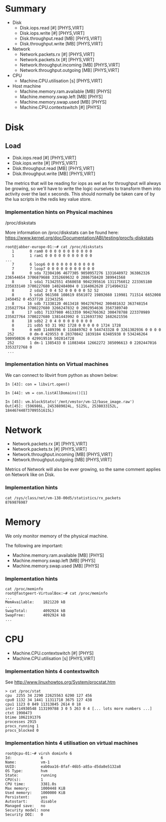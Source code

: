 # Summary

- Disk
    - Disk.iops.read [#] [PHYS,VIRT]
    - Disk.iops.write [#] [PHYS,VIRT]
    - Disk.throughput.read [MB] [PHYS,VIRT]
    - Disk.throughput.write [MB] [PHYS,VIRT]
- Network
    - Network.packets.rx [#] [PHYS,VIRT]
    - Network.packets.tx [#] [PHYS,VIRT]
    - Network.throughput.incoming [MB] [PHYS,VIRT]
    - Network.throughput.outgoing [MB] [PHYS,VIRT]
- CPU
    - Machine.CPU.utilisation [s] [PHYS,VIRT]
- Host machine
    - Machine.memory.ram.available [MB] [PHYS]
    - Machine.memory.swap.left [MB] [PHYS]
    - Machine.memory.swap.used [MB] [PHYS]
    - Machine.CPU.contextswitch [#] [PHYS]

# Disk

## Load

- Disk.iops.read [#] [PHYS,VIRT]
- Disk.iops.write [#] [PHYS,VIRT]
- Disk.throughput.read [MB] [PHYS,VIRT]
- Disk.throughput.write [MB] [PHYS,VIRT]

The metrics that will be reading for iops as wel as for throughput will always be growing, so we'll have to write the logic ourselves to transform them into activity over the last x seconds. This should normally be taken care of by the lua scripts in the redis key value store.

### Implementation hints on Physical machines

/proc/diskstats

More information on /proc/diskstats can be found here: https://www.kernel.org/doc/Documentation/ABI/testing/procfs-diskstats

```
root@jabber-europe-01:~# cat /proc/diskstats
   1       0 ram0 0 0 0 0 0 0 0 0 0 0 0
   1       1 ram1 0 0 0 0 0 0 0 0 0 0 0
...
   7       6 loop6 0 0 0 0 0 0 0 0 0 0 0
   7       7 loop7 0 0 0 0 0 0 0 0 0 0 0
   8       0 sda 72304106 4677305 9050957276 1331648972 363862326 236544654 3706879688 3352669632 0 2086758420 389941568
   8       1 sda1 71342551 4568658 9042395616 1311756012 223365180 235833140 3700227680 1402484004 0 1164062620 2714904312
   8       2 sda2 2 0 4 52 0 0 0 0 0 52 52
   8       5 sda5 961508 108619 8561072 19892660 119981 711514 6652008 2450452 0 4537720 22343256
   8      16 sdb 71338120 4613418 9042767942 300481632 363748154 235827764 3700227680 3266247832 0 2002954636 3567389740
   8      17 sdb1 71337980 4613359 9042766362 300478788 223370989 235827764 3700227680 1381443992 0 1126937392 1682621556
   8      18 sdb2 2 0 4 0 0 0 0 0 0 0 0
   8      21 sdb5 93 31 992 1728 0 0 0 0 0 1724 1728
   9       0 md0 11489396 0 116849762 0 544743328 0 3261302936 0 0 0 0
 252       0 dm-0 429553 0 28370842 1839184 63485938 0 534246264 500950836 0 429919516 502814728
 252       1 dm-1 1385433 0 11083464 12662272 385096613 0 2202447016 3353272768 0
 ...
 ```

### Implementation hints on Virtual machines

We can connect to libvirt from python as shown below:

```
In [43]: con = libvirt.open()

In [44]: vm = con.listAllDomains()[1]

In [45]: vm.blockStats('/mnt/vmstor/vm-12/base_image.raw')
Out[45]: (596986L, 2453889024L, 5125L, 2538033152L, 18446744073709551615L)
```

# Network

- Network.packets.rx [#] [PHYS,VIRT]
- Network.packets.tx [#] [PHYS,VIRT]
- Network.throughput.incoming [MB] [PHYS,VIRT]
- Network.throughput.outgoing [MB] [PHYS,VIRT]


Metrics of Network will also be ever growing, so the same comment applies on Network like on Disk.

### Implementation hints

```
cat /sys/class/net/vm-138-00d5/statistics/rx_packets
8769876987
```

# Memory

We only monitor memory of the physical machine.

The following are important:

- Machine.memory.ram.available [MB] [PHYS]
- Machine.memory.swap.left [MB] [PHYS]
- Machine.memory.swap.used [MB] [PHYS]

### Implementation hints

```
cat /proc/meminfo
root@fastgeert-VirtualBox:~# cat /proc/meminfo
...
MemAvailable:    1821220 kB
...
SwapTotal:       4092924 kB
SwapFree:        4092924 kB
...
```

# CPU

- Machine.CPU.contextswitch [#] [PHYS]
- Machine.CPU.utilisation [s] [PHYS,VIRT]

### Implementation hints 4 contextswitch

See http://www.linuxhowtos.org/System/procstat.htm

```
> cat /proc/stat
cpu  2255 34 2290 22625563 6290 127 456
cpu0 1132 34 1441 11311718 3675 127 438
cpu1 1123 0 849 11313845 2614 0 18
intr 114930548 113199788 3 0 5 263 0 4 [... lots more numbers ...]
ctxt 1990473
btime 1062191376
processes 2915
procs_running 1
procs_blocked 0
```

### Implementation hints 4 utilisation on virtual machines

```
root@cpu-01:~# virsh dominfo 6
Id:             6
Name:           vm-1
UUID:           eab0aa16-8faf-46b5-a85a-d5da8e5132a8
OS Type:        hvm
State:          running
CPU(s):         1
CPU time:       3381.0s
Max memory:     1000448 KiB
Used memory:    1000000 KiB
Persistent:     yes
Autostart:      disable
Managed save:   no
Security model: none
Security DOI:   0
```
